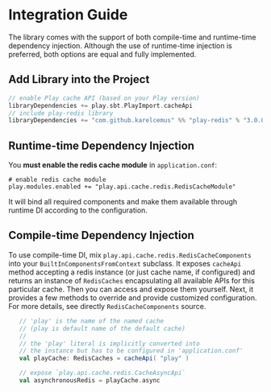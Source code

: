 # Integration Guide

The library comes with the support of both compile-time and runtime-time dependency injection.
Although the use of runtime-time injection is preferred, both options are equal and fully implemented.

## Add Library into the Project

```sbt
// enable Play cache API (based on your Play version)
libraryDependencies += play.sbt.PlayImport.cacheApi
// include play-redis library
libraryDependencies += "com.github.karelcemus" %% "play-redis" % "3.0.0-M3"
```


## Runtime-time Dependency Injection

You **must enable the redis cache module** in `application.conf`:

```hocon
# enable redis cache module
play.modules.enabled += "play.api.cache.redis.RedisCacheModule"
```

It will bind all required components and make them available through runtime DI according to the configuration.


## Compile-time Dependency Injection

To use compile-time DI, mix `play.api.cache.redis.RedisCacheComponents`
into your `BuiltInComponentsFromContext` subclass. It exposes `cacheApi` method
accepting a redis instance (or just cache name, if configured) and returns an instance
of `RedisCaches` encapsulating all available APIs for this particular cache. Then you
can access and expose them yourself. Next, it provides a few methods to override and
provide customized configuration. For more details, see directly `RedisCacheComponents` source.

```scala
   // 'play' is the name of the named cache
   // (play is default name of the default cache)
   //
   // the 'play' literal is implicitly converted into
   // the instance but has to be configured in 'application.conf'
   val playCache: RedisCaches = cacheApi( "play" )

   // expose `play.api.cache.redis.CacheAsyncApi`
   val asynchronousRedis = playCache.async

```
